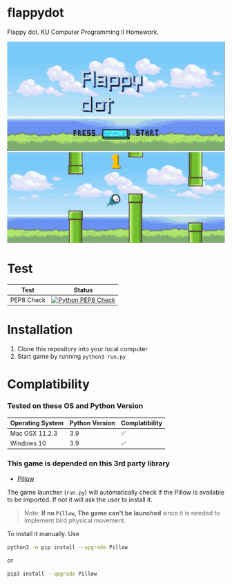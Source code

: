 # flappydot
Flappy dot. KU Computer Programming II Homework.

![TitleImage](https://github.com/sirateek/flappydot/raw/main/images/example/title.png)
![In-Game Image](https://github.com/sirateek/flappydot/raw/main/images/example/in-game.png)

# Test
| Test       | Status                                                                                                                                                               |
|------------|----------------------------------------------------------------------------------------------------------------------------------------------------------------------|
| PEP8 Check | [![Python PEP8 Check](https://github.com/sirateek/flappydot/actions/workflows/pep8.yml/badge.svg)](https://github.com/sirateek/flappydot/actions/workflows/pep8.yml) |

# Installation
1. Clone this repository into your local computer
2. Start game by running `python3 run.py`

# Complatibility
### Tested on these OS and Python Version
| Operating System | Python Version | Complatibility |
|------------------|----------------|----------------|
| Mac OSX 11.2.3   | 3.9            | ✅              |
| Windows 10       | 3.9            | ✅              |

### This game is depended on this 3rd party library
- [Pillow](https://github.com/python-pillow/Pillow)

The game launcher (`run.py`) will automatically check if the Pillow is available to be imported. If not it will ask the user to install it.

> Note: **If no `Pillow`, The game can't be launched** since it is needed to implement bird physical movement.

To install it manually. Use
```bash
python3 -m pip install --upgrade Pillow
```
or
```bash
pip3 install --upgrade Pillow
```

